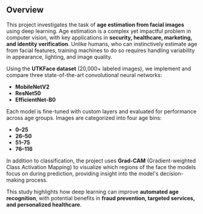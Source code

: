 ## Overview

This project investigates the task of **age estimation from facial images** using deep learning. Age estimation is a complex yet impactful problem in computer vision, with key applications in **security, healthcare, marketing, and identity verification**. Unlike humans, who can instinctively estimate age from facial features, training machines to do so requires handling variability in appearance, lighting, and image quality.

Using the **UTKFace dataset** (20,000+ labeled images), we implement and compare three state-of-the-art convolutional neural networks:

- **MobileNetV2**
- **ResNet50**
- **EfficientNet-B0**

Each model is fine-tuned with custom layers and evaluated for performance across age groups. Images are categorized into four age bins:

- **0–25**
- **26–50**
- **51–75**
- **76–116**

In addition to classification, the project uses **Grad-CAM** (Gradient-weighted Class Activation Mapping) to visualize which regions of the face the models focus on during prediction, providing insight into the model's decision-making process.

This study highlights how deep learning can improve **automated age recognition**, with potential benefits in **fraud prevention, targeted services, and personalized healthcare**.
